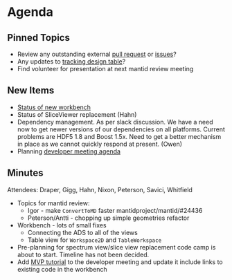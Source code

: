 Agenda
======

Pinned Topics
-------------
* Review any outstanding external [pull request](https://github.com/mantidproject/mantid/pulls?utf8=%E2%9C%93&q=is%3Apr+is%3Aopen+-label%3A%22State%3A+In+Progress%22) or [issues](https://github.com/mantidproject/mantid/issues)?
* Any updates to [tracking design table](https://github.com/mantidproject/documents/blob/master/Project-Management/TechnicalSteeringCommittee/reports/TSC-TrackingDesignProposals.md)?
* Find volunteer for presentation at next mantid review meeting

New Items
---------
* [Status of new workbench](https://github.com/mantidproject/mantid/projects/9)
* Status of SliceViewer replacement (Hahn)
* Dependency management. As per slack discussion. We have a need now to get newer versions of our dependencies on all platforms. Current problems are HDF5 1.8 and Boost 1.5x. Need to get a better mechanism in place as we cannot quickly respond at present. (Owen)
* Planning [developer meeting agenda](https://www.mantidproject.org/Category:Developer_Workshop_2019)

Minutes
-------
Attendees: Draper, Gigg, Hahn, Nixon, Peterson, Savici, Whitfield

* Topics for mantid review:
  * Igor - make `ConvertToMD` faster mantidproject/mantid/#24436
  * Peterson/Antti - chopping up simple geometries refactor
* Workbench - lots of small fixes
  * Connecting the ADS to all of the views
  * Table view for `Workspace2D` and `TableWorkspace`
* Pre-planning for spectrum view/slice view replacement code camp is about to start. Timeline has not been decided.
* Add [MVP tutorial](http://developer.mantidproject.org/MVPTutorial/index.html) to the developer meeting and update it include links to existing code in the workbench
